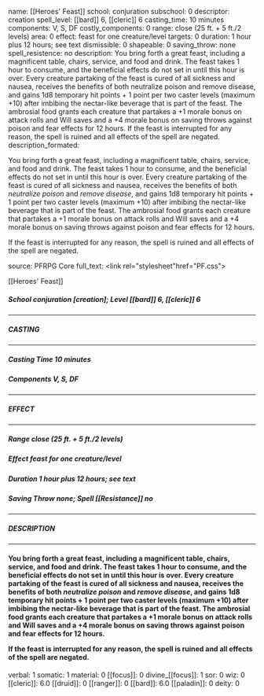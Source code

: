 name: [[Heroes' Feast]]
school: conjuration
subschool: 0
descriptor: creation
spell_level: [[bard]] 6, [[cleric]] 6
casting_time: 10 minutes
components: V, S, DF
costly_components: 0
range: close (25 ft. + 5 ft./2 levels)
area: 0
effect: feast for one creature/level
targets: 0
duration: 1 hour plus 12 hours; see text
dismissible: 0
shapeable: 0
saving_throw: none
spell_resistence: no
description: You bring forth a great feast, including a magnificent table, chairs, service, and food and drink. The feast takes 1 hour to consume, and the beneficial effects do not set in until this hour is over. Every creature partaking of the feast is cured of all sickness and nausea, receives the benefits of both neutralize poison and remove disease, and gains 1d8 temporary hit points + 1 point per two caster levels (maximum +10) after imbibing the nectar-like beverage that is part of the feast. The ambrosial food grants each creature that partakes a +1 morale bonus on attack rolls and Will saves and a +4 morale bonus on saving throws against poison and fear effects for 12 hours.  If the feast is interrupted for any reason, the spell is ruined and all effects of the spell are negated.
description_formated: <p>You bring forth a great feast, including a magnificent table, chairs, service, and food and drink. The feast takes 1 hour to consume, and the beneficial effects do not set in until this hour is over. Every creature partaking of the feast is cured of all sickness and nausea, receives the benefits of both <i>neutralize poison</i> and <i>remove disease</i>, and gains 1d8 temporary hit points + 1 point per two caster levels (maximum +10) after imbibing the nectar-like beverage that is part of the feast. The ambrosial food grants each creature that partakes a +1 morale bonus on attack rolls and Will saves and a +4 morale bonus on saving throws against poison and fear effects for 12 hours.</p><p>If the feast is interrupted for any reason, the spell is ruined and all effects of the spell are negated.</p>
source: PFRPG Core
full_text: <link rel="stylesheet"href="PF.css"><div class="heading"><p class="alignleft">[[Heroes' Feast]]</p><div style="clear: both;"></div></div><div><h5><b>School </b>conjuration [creation]; <b>Level </b>[[bard]] 6, [[cleric]] 6</h5></div><hr/><div><h5><b>CASTING</b></h5></div><hr/><div><h5><b>Casting Time </b>10 minutes</h5><h5><b>Components </b>V, S, DF</h5></div><hr/><div><h5><b>EFFECT</b></h5></div><hr/><div><h5><b>Range </b>close (25 ft. + 5 ft./2 levels)</h5><h5><b>Effect </b>feast for one creature/level</h5><h5><b>Duration </b>1 hour plus 12 hours; see text</h5><h5><b>Saving Throw </b>none; <b>Spell [[Resistance]] </b>no</h5></div><hr/><div><h5><b>DESCRIPTION</b></h5></div><hr/><div><h4><p>You bring forth a great feast, including a magnificent table, chairs, service, and food and drink. The feast takes 1 hour to consume, and the beneficial effects do not set in until this hour is over. Every creature partaking of the feast is cured of all sickness and nausea, receives the benefits of both <i>neutralize poison</i> and <i>remove disease</i>, and gains 1d8 temporary hit points + 1 point per two caster levels (maximum +10) after imbibing the nectar-like beverage that is part of the feast. The ambrosial food grants each creature that partakes a +1 morale bonus on attack rolls and Will saves and a +4 morale bonus on saving throws against poison and fear effects for 12 hours.</p><p>If the feast is interrupted for any reason, the spell is ruined and all effects of the spell are negated.</p></h4></div>
verbal: 1
somatic: 1
material: 0
[[focus]]: 0
divine_[[focus]]: 1
sor: 0
wiz: 0
[[cleric]]: 6.0
[[druid]]: 0
[[ranger]]: 0
[[bard]]: 6.0
[[paladin]]: 0
deity: 0

